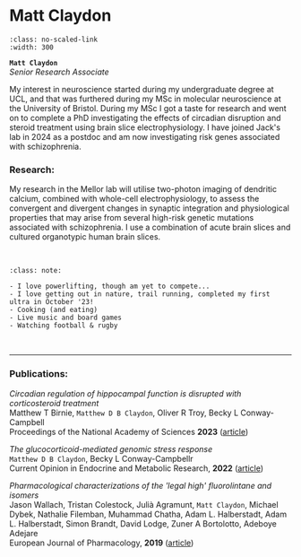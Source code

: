# Matt Claydon

```{image} ../../img/members/headshot.png
:class: no-scaled-link
:width: 300
```

**`Matt Claydon`**  
_Senior Research Associate_  
[<i class="fa-solid fa-building-columns" style="color: #d74242;"></i>](https://research-information.bris.ac.uk/en/persons/matthew-d-b-claydon)
[<i class="fa-solid fa-envelope"></i>](mailto:matthew.claydon@bristol.ac.uk)
<!-- [<i class="fa-brands fa-twitter fa-lg" style="color:#2a67cf"></i>](https://www.twitter.com)
[<i class="fa-brands fa-linkedin-in fa-lg" style="color:#5a97d8"></i>](https://www.linkedin.com)
[<i class="fa-brands fa-researchgate" style="color: #57dba8;"></i>](https://www.researchgate.com)
[<i class="fa-brands fa-orcid" style="color: #6eee5d;"></i>](https://www.orcid.org)
[<i class="fa-brands fa-github" style="color: #696969;"></i>](https://www.github.com) -->

My interest in neuroscience started during my undergraduate degree at UCL, and that was furthered during my MSc in molecular neuroscience at the University of Bristol. During my MSc I got a taste for research and went on to complete a PhD investigating the effects of circadian disruption and steroid treatment using brain slice electrophysiology. I have joined Jack's lab in 2024 as a postdoc and am now investigating risk genes associated with schizophrenia.

### Research:
My research in the Mellor lab will utilise two-photon imaging of dendritic calcium, combined with whole-cell electrophysiology, to assess the convergent and divergent changes in synaptic integration and physiological properties that may arise from several high-risk genetic mutations associated with schizophrenia. I use a combination of acute brain slices and cultured organotypic human brain slices.



&nbsp;


```{admonition} Outside of the lab
:class: note:

- I love powerlifting, though am yet to compete...
- I love getting out in nature, trail running, completed my first ultra in October '23!
- Cooking (and eating)
- Live music and board games
- Watching football & rugby

``` 

&nbsp;

---


### Publications:

_Circadian regulation of hippocampal function is disrupted with corticosteroid treatment_<br>
Matthew T Birnie, `Matthew D B Claydon`, Oliver R Troy, Becky L Conway-Campbell <br>
Proceedings of the National Academy of Sciences **2023** ([article](https://www.pnas.org/doi/10.1073/pnas.2211996120)) 

_The glucocorticoid-mediated genomic stress response_<br>
`Matthew D B Claydon`, Becky L Conway-Campbellr <br>
Current Opinion in Endocrine and Metabolic Research, **2022** ([article](https://www.sciencedirect.com/science/article/pii/S2451965022000485?via%3Dihub)) 

_Pharmacological characterizations of the 'legal high' fluorolintane and isomers_<br>
Jason Wallach, Tristan Colestock, Julià Agramunt, `Matt Claydon`, Michael Dybek, Nathalie Filemban, Muhammad Chatha, Adam L. Halberstadt, Adam L. Halberstadt, Simon Brandt, David Lodge, Zuner A Bortolotto, Adeboye Adejare <br>
European Journal of Pharmacology, **2019** ([article](https://www.sciencedirect.com/science/article/pii/S0014299919303784?via%3Dihub))


&nbsp;




